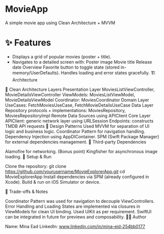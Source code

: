 # MovieApp
A simple movie app using Clean Architecture + MVVM
# ✨ Features

- Displays a grid of popular movies (poster + title).
- Navigates to a detailed screen with:
   Poster image
Movie title
Release date
Overview
Favorite button to toggle state (stored in-memory/UserDefaults).
Handles loading and error states gracefully.
🏗️ Architecture

🔷 Clean Architecture Layers
Presentation Layer
MoviesListViewController, MovieDetailsViewController
ViewModels: MoviesListViewModel, MovieDetailsViewModel
Coordinator: MoviesCoordinator
Domain Layer
UseCases: FetchMoviesUseCase, FetchMovieDetailsUseCase
Data Layer
Repository protocols + implementations: MoviesRepository, MoviesRepositoryImpl
Remote Data Sources using APIClient
Core Layer
APIClient: generic network layer using URLSession
Endpoints: constructs TMDB API requests
🔷 Design Patterns Used
MVVM for separation of UI logic and business logic.
Coordinator Pattern for navigation handling.
Dependency Injection using AppDIContainer.
SPM (Swift Package Manager) for external dependencies management.
🔌 Third-party Dependencies

Alamofire for networking. (Bonus point)
Kingfisher for asynchronous image loading.
🚀 Setup & Run

Clone the repository:
git clone https://github.com/yourusername/MovieExplorerApp.git
cd MovieExplorerApp
Install dependencies via SPM (already configured in Xcode).
Build & run on iOS Simulator or device.


🎯 Trade-offs & Notes


Coordinator Pattern was used for navigation to decouple ViewControllers.
Error Handling and Loading States are implemented via closures in ViewModels for clean UI binding.
Used UIKit as per requirement. SwiftUI can be integrated in future for previews and composability.
👨‍💻 Author

Name: Mina Ead
LinkedIn: www.linkedin.com/in/mina-eid-254bb0177

